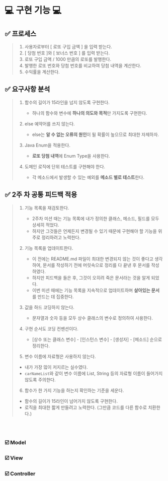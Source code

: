 # 💻 구현 기능 💻


## ✅ 프로세스
> 1. 사용자로부터 [ 로또 구입 금액 ] 을 입력 받는다. 
> 2. [ 당첨 번호 ]와 [ 보너스 번호 ] 를 입력 받는다.
> 3. 로또 구입 금액 / 1000 만큼의 로또를 발행한다.
> 4. 발행한 로또 번호와 당첨 번호를 비교하여 당첨 내역을 계산한다.
> 5. 수익률을 계산한다.

## ✅ 요구사항 분석
> 1. 함수의 길이가 15라인을 넘지 않도록 구현한다.
>    - 하나의 함수와 변수에 **하나의 의도와 목적**만 가지도록 구현한다.
> 
> 
> 2. else 예약어를 쓰지 않는다.
>    - else는 **알 수 없는 오류의 원인**이 될 확률이 높으므로 최대한 자제하자.
> 
> 
> 3. Java Enum을 적용한다.
>    - **로또 당첨 내역**에 Enum Type을 사용한다.
>
> 
> 4. 도메인 로직에 단위 테스트를 구현해야 한다.
>    - 각 메소드에서 발생할 수 있는 예외를 **메소드 별로 테스트**한다.

## ✅ 2주 차 공통 피드백 적용
> 1. 기능 목록을 재검토한다.
>    - 2주차 미션 때는 기능 목록에 내가 정의한 클래스, 메소드, 필드를 모두 상세히 적었다. 
>    - 하지만 그것들은 언제든지 변경될 수 있기 때문에 구현해야 할 기능을 위주로 정리하려고 노력한다.
>
>
> 2. 기능 목록을 업데이트한다.
>    - 이 전에는 README.md 파일이 최대한 변경되지 않는 것이 좋다고 생각하여, 문서를 작성하기 전에 머릿속으로 정리를 다 끝낸 후 문서를 작성하였다. 
>    - 하지만 피드백을 들은 후, 그것이 오히려 죽은 문서라는 것을 알게 되었다.
>    - 이번 미션 때에는 기능 목록을 지속적으로 업데이트하며 **살아있는 문서**를 만드는 데 집중한다.
>
>
> 3. 걊을 하드 코딩하지 않는다.
>    - 문쟈열과 숫자 등을 모두 상수 클래스의 변수로 정의하여 사용한다.
>
>
> 4. 구현 순서도 코딩 컨벤션이다.
>    - [상수 또는 클래스 변수] - [인스턴스 변수] - [생성자] - [메소드] 순으로 정리한다.
> 
> 
> 5. 변수 이름에 자료형은 사용하지 않는다.
>   - 내가 가장 많이 저지르는 실수였다.
>   - `carNameList`와 같이 변수 이름에 List, String 등의 자료형 이름이 들어가지 않도록 주의한다.
> 
> 
> 6. 함수가 한 가지 기능을 하는지 확인하는 기준을 세운다.
>   - 함수의 길이가 15라인이 넘어가지 않도록 구현한다.
>   - 로직을 최대한 짧게 만들려고 노력한다. (그만큼 코드를 다른 함수로 치환한다.)
>

<br>
<br>

### ☑️ Model

### ☑️ View

### ☑️ Controller

